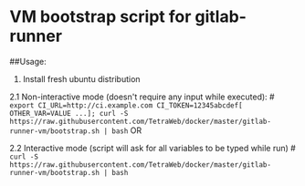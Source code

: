 # VM bootstrap script for gitlab-runner

##Usage:

1. Install fresh ubuntu distribution

2.1 Non-interactive mode (doesn't require any input while executed):
 \# `export CI_URL=http://ci.example.com CI_TOKEN=12345abcdef[ OTHER_VAR=VALUE ...]; curl -S https://raw.githubusercontent.com/TetraWeb/docker/master/gitlab-runner-vm/bootstrap.sh | bash`
OR

2.2 Interactive mode (script will ask for all variables to be typed while run)
 \# `curl -S https://raw.githubusercontent.com/TetraWeb/docker/master/gitlab-runner-vm/bootstrap.sh | bash`
